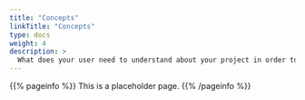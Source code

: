 ```yaml
---
title: "Concepts"
linkTitle: "Concepts"
type: docs
weight: 4
description: >
  What does your user need to understand about your project in order to use it - or potentially contribute to it? 
---
```


{{% pageinfo %}}
This is a placeholder page.
{{% /pageinfo %}}

